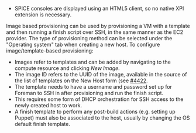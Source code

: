 
* SPICE consoles are displayed using an HTML5 client, so no native XPI extension is necessary.

Image based provisioning can be used by provisioning a VM with a template and then running a finish script over SSH, in the same manner as the EC2 provider.  The type of provisioning method can be selected under the "Operating system" tab when creating a new host.  To configure image/template-based provisioning:

* Images refer to templates and can be added by navigating to the compute resource and clicking *New Image*.
* The image ID refers to the UUID of the image, available in the source of the list of templates on the New Host form (see [#4422](http://projects.theforeman.org/issues/4422).
* The template needs to have a username and password set up for Foreman to SSH in after provisioning and run the finish script.
* This requires some form of DHCP orchestration for SSH access to the newly created host to work.
* A finish template to perform any post-build actions (e.g. setting up Puppet) must also be associated to the host, usually by changing the OS default finish template.

